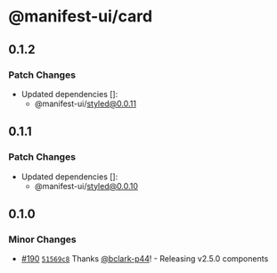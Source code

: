 # @manifest-ui/card

## 0.1.2

### Patch Changes

- Updated dependencies []:
  - @manifest-ui/styled@0.0.11

## 0.1.1

### Patch Changes

- Updated dependencies []:
  - @manifest-ui/styled@0.0.10

## 0.1.0

### Minor Changes

- [#190](https://github.com/project44/manifest-ui/pull/190)
  [`51569c8`](https://github.com/project44/manifest-ui/commit/51569c80ae817503a1b16aec80b917f65fbd84fe)
  Thanks [@bclark-p44](https://github.com/bclark-p44)! - Releasing v2.5.0 components
